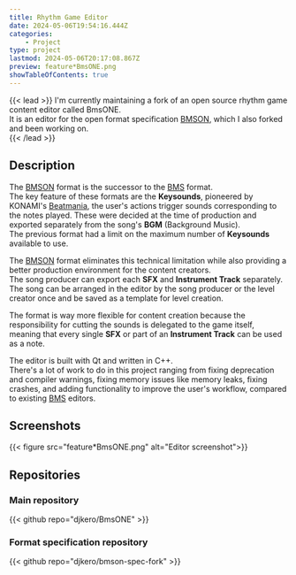 ```yaml
---
title: Rhythm Game Editor
date: 2024-05-06T19:54:16.444Z
categories:
    - Project
type: project
lastmod: 2024-05-06T20:17:08.867Z
preview: feature*BmsONE.png
showTableOfContents: true
---
```


{{< lead >}}
I'm currently maintaining a fork of an open source rhythm game content editor called BmsONE.  
It is an editor for the open format specification [BMSON](https://bmson-spec-fork.readthedocs.io/en/latest/doc/index.html#general), which I also forked and been working on.  
{{< /lead >}}

## Description

The [BMSON](https://bmson-spec-fork.readthedocs.io/en/latest/doc/index.html#general) format is the successor to the [BMS](https://en.wikipedia.org/wiki/Be-Music_Source) format.  
The key feature of these formats are the **Keysounds**, pioneered by KONAMI's [Beatmania](https://en.wikipedia.org/wiki/Beatmania), the user's actions trigger sounds corresponding to the notes played. These were decided at the time of production and exported separately from the song's **BGM** (Background Music).  
The previous format had a limit on the maximum number of **Keysounds** available to use.

The [BMSON](https://bmson-spec-fork.readthedocs.io/en/latest/doc/index.html#general) format eliminates this technical limitation while also providing a better production environment for the content creators.  
The song producer can export each **SFX** and **Instrument Track** separately.  
The song can be arranged in the editor by the song producer or the level creator once and be saved as a template for level creation.  

The format is way more flexible for content creation because the responsibility for cutting the sounds is delegated to the game itself, meaning that every single **SFX** or part of an **Instrument Track** can be used as a note.  

The editor is built with Qt and written in C++.  
There's a lot of work to do in this project ranging from fixing deprecation and compiler warnings, fixing memory issues like memory leaks, fixing crashes, and adding functionality to improve the user's workflow, compared to existing [BMS](https://en.wikipedia.org/wiki/Be-Music_Source) editors.  

## Screenshots  

{{< figure src="feature*BmsONE.png" alt="Editor screenshot">}}  

## Repositories

### Main repository  
{{< github repo="djkero/BmsONE" >}}  

### Format specification repository  
{{< github repo="djkero/bmson-spec-fork" >}}  
